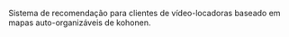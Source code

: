 Sistema de recomendação para clientes de vídeo-locadoras baseado em mapas auto-organizáveis de kohonen.